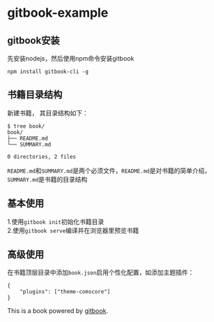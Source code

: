 # gitbook-example

## gitbook安装

先安装nodejs，然后使用npm命令安装gitbook
```
npm install gitbook-cli -g
```

## 书籍目录结构
新建书籍， 其目录结构如下：
```
$ tree book/
book/
├── README.md
└── SUMMARY.md

0 directories, 2 files
```
`README.md`和`SUMMARY.md`是两个必须文件，`README.md`是对书籍的简单介绍，
`SUMMARY.md`是书籍的目录结构

## 基本使用
1.使用`gitbook init`初始化书籍目录  
2.使用`gitbook serve`编译并在浏览器里预览书籍  

## 高级使用
在书籍顶层目录中添加`book.json`启用个性化配置，如添加主题插件：
```
{
    "plugins": ["theme-comscore"]
}
```

This is a book powered by [gitbook](https://github.com/GitbookIO/gitbook).